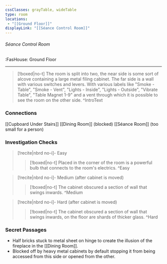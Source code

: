 ```yaml
---
cssClasses: grayTable, wideTable
type: room
locations:
 - "[[Ground Floor]]"
displayLink: "[[Séance Control Room]]"
---
```

###### Séance Control Room
<span class="sub2">:FasHouse: Ground Floor</span>

---

> [!boxed|no-t]
> The room is split into two, the near side is some sort of alcove containing a large metal filing cabinet. The far side is a wall with various switches and levers. With various labels like "Smoke - Table", "Smoke - Vent", "Lights - Inside", "Lights - Outside", "Vibrate Table", "Table Magnet 1-9" and a vent through which it is possible to see the room on the other side.
>^IntroText
	
### Connections
[[Cupboard Under Stairs]]
[[Dining Room]] (blocked)
[[Séance Room]] (too small for a person)

### Investigation Checks

> [!recite|nbrd no-i]- Easy
> <br>
> 
>> [!boxed|no-t]
>> Placed in the corner of the room is a powerful bulb that connects to the room's electrics.
>^Easy

> [!recite|nbrd no-i]- Medium (after cabinet is moved)
> <br>
> 
>> [!boxed|no-t]
>> The cabinet obscured a section of wall that swings inwards.
>^Medium

> [!recite|nbrd no-i]- Hard (after cabinet is moved)
> <br>
> 
>> [!boxed|no-t]
>> The cabinet obscured a section of wall that swings inwards, on the floor are shards of thicker glass.
>^Hard

### Secret Passages
- Half bricks stuck to metal sheet on hinge to create the illusion of the fireplace in the ⁠[[Dining Room]].
- Blocked off by heavy metal cabinets by default stopping it from being accessed from this side or opened from the other.

